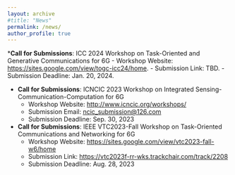 ```yaml
---
layout: archive
#title: "News"
permalink: /news/
author_profile: true
---
```



*__Call for Submissions__: ICC 2024 Workshop on Task-Oriented and Generative Communications for 6G
    - Workshop Website: <https://sites.google.com/view/togc-icc24/home>.
    - Submission Link: TBD.
    - Submission Deadline: Jan. 20, 2024.
* __Call for Submissions__: ICNCIC 2023 Workshop on Integrated Sensing-Communication-Computation for 6G
    - Workshop Website: http://www.icncic.org/workshops/
    - Submission Email: ncic_submission@126.com
    - Submission Deadline: Sep. 30, 2023
* __Call for Submissions__: IEEE VTC2023-Fall Workshop on Task-Oriented Communications and Networking for 6G
     - Workshop Website: https://sites.google.com/view/vtc2023-fall-w6/home
     - Submission Link: https://vtc2023f-rr-wks.trackchair.com/track/2208
     - Submission Deadline: Aug. 28, 2023
